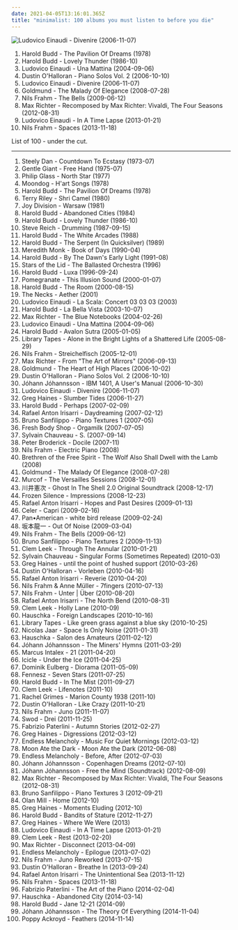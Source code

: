 ```yaml
---
date: 2021-04-05T13:16:01.365Z
title: "minimalist: 100 albums you must listen to before you die"
---
```

![Ludovico Einaudi - Divenire (2006-11-07)](http://coverartarchive.org/release/cbea7b36-3edb-392a-b703-f4d0b648deed/20544497982-500.jpg "Ludovico Einaudi - Divenire (2006-11-07)")
<ol class="albums">
<li data-cover="http://coverartarchive.org/release/9e3742f2-5591-3754-a1b1-6ccae9eeee01/6548227474-500.jpg" data-tags="ambient, contemporary classical, minimalism, piano, minimalist, neoclassical, post-classical, piano ambient, ambient piano" role="button">Harold Budd - The Pavilion Of Dreams (1978)</li>
<li data-cover="http://coverartarchive.org/release/f1da6792-3a6a-4e4c-97fc-fc2477b183ef/2906121265-500.jpg" data-tags="ambient, piano, contemporary classical, cinematic, melancholy, minimalism, melancholic, neoclassical, post-classical, piano ambient, contemporary piano, ambient piano" role="button">Harold Budd - Lovely Thunder (1986-10)</li>
<li data-cover="http://coverartarchive.org/release/5fd13a50-7aee-4338-a1da-de7322a8602b/20520816503-500.jpg" data-tags="contemporary classical, modern classical, neoclassical, neo-classical, post-classical, minimalism, neo classical, minimalist" role="button">Ludovico Einaudi - Una Mattina (2004-09-06)</li>
<li data-cover="https://img.discogs.com/NvmRufaO2RAjrDAztOYOP4V7aso=/fit-in/600x550/filters:strip_icc():format(jpeg):mode_rgb():quality(90)/discogs-images/R-956459-1177242914.jpeg.jpg" data-tags="piano, contemporary classical, neoclassical, post-classical, neo-classical, modern classical" role="button">Dustin O'Halloran - Piano Solos Vol. 2 (2006-10-10)</li>
<li data-cover="http://coverartarchive.org/release/cbea7b36-3edb-392a-b703-f4d0b648deed/20544497982-500.jpg" data-tags="piano, contemporary classical, neoclassical" role="button">Ludovico Einaudi - Divenire (2006-11-07)</li>
<li data-cover="http://coverartarchive.org/release/336b5981-acbf-4993-9138-a15fa2b533b0/4577888247-500.jpg" data-tags="neoclassical, post-classical, piano, contemporary classical, neo-classical, ambient, modern classical" role="button">Goldmund - The Malady Of Elegance (2008-07-28)</li>
<li data-cover="http://coverartarchive.org/release/d1dc2a35-d7c3-3523-97c6-8e452d483b06/3629230950-500.jpg" data-tags="piano, contemporary classical, neoclassical, post-classical" role="button">Nils Frahm - The Bells (2009-06-12)</li>
<li data-cover="http://coverartarchive.org/release/79c3dd7e-01e0-414e-88f4-045d88bec4c1/20197407108-500.jpg" data-tags="contemporary classical" role="button">Max Richter - Recomposed by Max Richter: Vivaldi, The Four Seasons (2012-08-31)</li>
<li data-cover="https://img.discogs.com/NLIWdudGVJyhuSOfP5WVVkET5fQ=/fit-in/600x541/filters:strip_icc():format(jpeg):mode_rgb():quality(90)/discogs-images/R-4249992-1475383682-9814.jpeg.jpg" data-tags="contemporary classical, neoclassical, modern classical, neo-classical, post-classical, neo classical, postclassical, post classical, minimalism, minimalist" role="button">Ludovico Einaudi - In A Time Lapse (2013-01-21)</li>
<li data-cover="http://coverartarchive.org/release/18992f07-6b19-4d6f-8083-4e5204a153de/7220911774-500.jpg" data-tags="piano, contemporary classical, post-classical, modern classical, neo-classical, neoclassical, ambient, alternative, cinematic, melancholy, minimalism, melancholic, experimental-ambient, minimal ambient, minimalist, modern composition, piano ambient, contemporary piano, ambient piano, minimal piano" role="button">Nils Frahm - Spaces (2013-11-18)</li>
</ol>
List of 100 - under the cut.
<!-- more -->

_________________

<ol class="albums">
<li data-cover="https://img.discogs.com/7idxMRMZmdYjVlxrITv-ynxh6yE=/fit-in/600x600/filters:strip_icc():format(jpeg):mode_rgb():quality(90)/discogs-images/R-10686817-1546367036-5135.jpeg.jpg" data-tags="70s" role="button">
Steely Dan - Countdown To Ecstasy (1973-07)
</li>
<li data-cover="https://img.discogs.com/XNSChXqDzzNbbNTCIKIxDBbV9Q4=/fit-in/594x600/filters:strip_icc():format(jpeg):mode_rgb():quality(90)/discogs-images/R-4551842-1383164301-5953.jpeg.jpg" data-tags="progressive rock" role="button">
Gentle Giant - Free Hand (1975-07)
</li>
<li data-cover="http://coverartarchive.org/release/52962677-37c9-388c-82a6-c3ae9dc0f007/15149985639-500.jpg" data-tags="minimalism" role="button">
Philip Glass - North Star (1977)
</li>
<li data-cover="https://img.discogs.com/onBQkmBvMI4xM4a9BCNiwNHMOyw=/fit-in/550x550/filters:strip_icc():format(jpeg):mode_rgb():quality(90)/discogs-images/R-727055-1296201071.jpeg.jpg" data-tags="chill, instrumental, experimental, lounge, outsider, avant garde, mellow, minimalism, minimalist, spine tingling, avant garde jazz, gammarec, freepurp1e, juma, honest one, etheric melodies, mind immersing" role="button">
Moondog - H'art Songs (1978)
</li>
<li data-cover="http://coverartarchive.org/release/9e3742f2-5591-3754-a1b1-6ccae9eeee01/6548227474-500.jpg" data-tags="ambient, contemporary classical, minimalism, piano, minimalist, neoclassical, post-classical, piano ambient, ambient piano" role="button">
Harold Budd - The Pavilion Of Dreams (1978)
</li>
<li data-cover="http://coverartarchive.org/release/237d63dd-689c-4605-b457-4cc7aa506c4f/28788890081-500.jpg" data-tags="minimalist, psychedelic" role="button">
Terry Riley - Shri Camel (1980)
</li>
<li data-cover="http://coverartarchive.org/release/4b92101d-8d87-4a9d-b72e-f4dda3ccfe9b/16197865801-500.jpg" data-tags="post-punk" role="button">
Joy Division - Warsaw (1981)
</li>
<li data-cover="http://coverartarchive.org/release/daa915f0-906f-4192-8445-61750eda1f84/16022936343-500.jpg" data-tags="alternative, ambient, piano, cinematic, contemporary classical, melancholy, minimalism, melancholic, modern classical, neo-classical, experimental-ambient, minimal ambient, minimalist, neoclassical, modern composition, post-classical, piano ambient, contemporary piano, ambient piano, minimal piano" role="button">
Harold Budd - Abandoned Cities (1984)
</li>
<li data-cover="http://coverartarchive.org/release/f1da6792-3a6a-4e4c-97fc-fc2477b183ef/2906121265-500.jpg" data-tags="ambient, piano, contemporary classical, cinematic, melancholy, minimalism, melancholic, neoclassical, post-classical, piano ambient, contemporary piano, ambient piano" role="button">
Harold Budd - Lovely Thunder (1986-10)
</li>
<li data-cover="http://coverartarchive.org/release/7368d43d-5c79-403b-9cb8-402faade9aa7/20188656893-500.jpg" data-tags="minimalism" role="button">
Steve Reich - Drumming (1987-09-15)
</li>
<li data-cover="https://img.discogs.com/35V642sDGZxnMa2ii3ukGW3IytQ=/fit-in/600x602/filters:strip_icc():format(jpeg):mode_rgb():quality(90)/discogs-images/R-1421690-1478281595-2162.jpeg.jpg" data-tags="ambient" role="button">
Harold Budd - The White Arcades (1988)
</li>
<li data-cover="https://img.discogs.com/cfc9e7fd50d7c9c08931869b95f6849a01d0635d/images/spacer.gif" data-tags="piano, contemporary classical, modern classical, neoclassical, post-classical, ambient, neo-classical, cinematic, melancholy, melancholic, modern composition, contemporary piano, alternative, minimalism, experimental-ambient, minimal ambient, minimalist, piano ambient, ambient piano, minimal piano" role="button">
Harold Budd - The Serpent (In Quicksilver) (1989)
</li>
<li data-cover="https://img.discogs.com/A4VuWD1Rw4evFv85MX7_nlEb484=/fit-in/600x600/filters:strip_icc():format(jpeg):mode_rgb():quality(90)/discogs-images/R-1528666-1226271010.jpeg.jpg" data-tags="avantgarde, minimalist" role="button">
Meredith Monk - Book of Days (1990-04)
</li>
<li data-cover="http://coverartarchive.org/release/d5d34999-a067-3174-8a9d-1359e4a1e1ba/26334952566-500.jpg" data-tags="ambient, cinematic, alternative, piano, contemporary classical, melancholy, minimalism, melancholic, modern classical, neo-classical, experimental-ambient, minimal ambient, minimalist, neoclassical, modern composition, post-classical, piano ambient, contemporary piano, ambient piano, minimal piano" role="button">
Harold Budd - By The Dawn's Early Light (1991-08)
</li>
<li data-cover="http://coverartarchive.org/release/859acf52-fdaa-4755-ac35-289bffe2081e/4084262745-500.jpg" data-tags="ambient, drone" role="button">
Stars of the Lid - The Ballasted Orchestra (1996)
</li>
<li data-cover="https://img.discogs.com/MHtKY-B5ftOmZ9EaYexpAAuH_n4=/fit-in/600x600/filters:strip_icc():format(jpeg):mode_rgb():quality(90)/discogs-images/R-116891-1526865618-8616.jpeg.jpg" data-tags="ambient, contemporary classical, modern classical, neo-classical, neoclassical, post-classical" role="button">
Harold Budd - Luxa (1996-09-24)
</li>
<li data-cover="https://img.discogs.com/boy88tCJHmnVmTb34YNtbhojIgg=/fit-in/177x174/filters:strip_icc():format(jpeg):mode_rgb():quality(90)/discogs-images/R-491064-1122454697.jpg.jpg" data-tags="electronica" role="button">
Pomegranate - This Illusion Sound (2000-01-07)
</li>
<li data-cover="http://coverartarchive.org/release/224114b2-161f-4c9e-a56f-c10a4af1b97f/16026434551-500.jpg" data-tags="ambient" role="button">
Harold Budd - The Room (2000-08-15)
</li>
<li data-cover="http://coverartarchive.org/release/a1485165-4dc3-4249-bbfe-ef728f3b7bb1/21138150518-500.jpg" data-tags="jazz, ambient, minimalist, over ten minutes" role="button">
The Necks - Aether (2001)
</li>
<li data-cover="http://coverartarchive.org/release/8153b800-96b6-4244-9e70-6c39c6a4d09e/9286778739-500.jpg" data-tags="piano, contemporary classical" role="button">
Ludovico Einaudi - La Scala: Concert 03 03 03 (2003)
</li>
<li data-cover="http://coverartarchive.org/release/f9bbeba9-2e16-4c48-b1b8-3fd48d34dbea/15062642987-500.jpg" data-tags="ambient, piano, contemporary classical, modern classical, neoclassical, post-classical, cinematic, melancholy, melancholic, contemporary piano, ambient piano" role="button">
Harold Budd - La Bella Vista (2003-10-07)
</li>
<li data-cover="http://coverartarchive.org/release/ea46398a-5501-45ec-a5f5-09a29d031f45/22058531098-500.jpg" data-tags="post-classical, contemporary classical, neoclassical, modern classical, neo-classical, piano, neo classical, postclassical, post classical" role="button">
Max Richter - The Blue Notebooks (2004-02-26)
</li>
<li data-cover="http://coverartarchive.org/release/5fd13a50-7aee-4338-a1da-de7322a8602b/20520816503-500.jpg" data-tags="contemporary classical, modern classical, neoclassical, neo-classical, post-classical, minimalism, neo classical, minimalist" role="button">
Ludovico Einaudi - Una Mattina (2004-09-06)
</li>
<li data-cover="http://coverartarchive.org/release/5b771134-09fd-487a-8efe-8b893b54b91f/16023181865-500.jpg" data-tags="ambient, ambient piano, piano, contemporary classical" role="button">
Harold Budd - Avalon Sutra (2005-01-05)
</li>
<li data-cover="http://coverartarchive.org/release/a381954a-187e-462a-a2ee-0664b36d027b/16162065355-500.jpg" data-tags="ambient" role="button">
Library Tapes - Alone in the Bright Lights of a Shattered Life (2005-08-29)
</li>
<li data-cover="http://coverartarchive.org/release/d5bd5f48-4766-4ad3-a2cf-5992002a5ea6/3629216653-500.jpg" data-tags="piano, contemporary classical, minimalism, modern classical, minimalist, neoclassical, post-classical, ambient, cinematic, melancholy, melancholic, neo-classical, piano ambient, contemporary piano, ambient piano" role="button">
Nils Frahm - Streichelfisch (2005-12-01)
</li>
<li data-cover="http://coverartarchive.org/release/833eca57-040d-363e-ad0a-ced9218c7431/4842875365-500.jpg" data-tags="instrumental, ambient, piano, contemporary, cinematic, avant-garde, contemporary classical, avantgarde, melancholy, composer, minimalism, melancholic, modern classical, modern classic, minimalist, neoclassical, pianist, piano solo, contemporary instrumental, post-classical, piano ambient, solo piano, contemporary piano, ambient piano, piano space, piano quiet, serene piano" role="button">
Max Richter - From "The Art of Mirrors" (2006-09-13)
</li>
<li data-cover="http://coverartarchive.org/release/918093d4-dac0-4628-bc3a-8df809888f1d/16162021360-500.jpg" data-tags="modern classical, contemporary classical, minimalism, neo-classical, neoclassical, post-classical" role="button">
Goldmund - The Heart of High Places (2006-10-02)
</li>
<li data-cover="https://img.discogs.com/NvmRufaO2RAjrDAztOYOP4V7aso=/fit-in/600x550/filters:strip_icc():format(jpeg):mode_rgb():quality(90)/discogs-images/R-956459-1177242914.jpeg.jpg" data-tags="piano, contemporary classical, neoclassical, post-classical, neo-classical, modern classical" role="button">
Dustin O'Halloran - Piano Solos Vol. 2 (2006-10-10)
</li>
<li data-cover="http://coverartarchive.org/release/31d17dcc-56ec-4955-9033-9218e5e7a56f/5416049354-500.jpg" data-tags="contemporary classical, modern classical, neoclassical, post-classical, ambient, piano, cinematic, melancholy, minimalism, melancholic, neo-classical, minimalist, piano ambient, contemporary piano, ambient piano" role="button">
Jóhann Jóhannsson - IBM 1401, A User's Manual (2006-10-30)
</li>
<li data-cover="http://coverartarchive.org/release/cbea7b36-3edb-392a-b703-f4d0b648deed/20544497982-500.jpg" data-tags="piano, contemporary classical, neoclassical" role="button">
Ludovico Einaudi - Divenire (2006-11-07)
</li>
<li data-cover="http://coverartarchive.org/release/47c4a416-cf8b-44b2-ae05-7f810c6e149e/6674960110-500.jpg" data-tags="ambient, melancholic" role="button">
Greg Haines - Slumber Tides (2006-11-27)
</li>
<li data-cover="https://img.discogs.com/1bRPYdSRqeooJ86zvkTY4824qRo=/fit-in/400x396/filters:strip_icc():format(jpeg):mode_rgb():quality(90)/discogs-images/R-229242-1333893035.jpeg.jpg" data-tags="ambient, piano, cinematic, contemporary classical, melancholy, minimalism, melancholic, neoclassical, post-classical, piano ambient, contemporary piano, ambient piano, minimalist, alternative, neo-classical, experimental-ambient, minimal ambient" role="button">
Harold Budd - Perhaps (2007-02-09)
</li>
<li data-cover="http://coverartarchive.org/release/6ea85243-fd4b-4296-96bf-dbde750811e9/18247539765-500.jpg" data-tags="contemporary classical, modern classical, neo-classical, neoclassical, post-classical, ambient" role="button">
Rafael Anton Irisarri - Daydreaming (2007-02-12)
</li>
<li data-cover="https://via.placeholder.com/450" data-tags="piano, contemporary classical, modern classical, neo-classical, neoclassical, post-classical, ambient, cinematic, melancholy, minimalism, melancholic, minimal ambient, minimalist, piano ambient, contemporary piano, ambient piano, alternative, experimental-ambient, modern composition, minimal piano" role="button">
Bruno Sanfilippo - Piano Textures 1 (2007-05)
</li>
<li data-cover="http://coverartarchive.org/release/c557fc0a-6ec3-4880-a970-5ee3c451194b/1110243247-500.jpg" data-tags="french, indie, pop, rock, alternative, alternative rock, indie pop, indie rock, pop rock, acoustic, songwriter, folk rock, indie folk, emo, alternative folk, france, alt rock, minimalist, creative commons" role="button">
Fresh Body Shop - Orgamilk (2007-07-05)
</li>
<li data-cover="http://coverartarchive.org/release/3209de9f-5991-444c-8eb2-5ef1243a5fad/1693265518-500.jpg" data-tags="contemporary classical, modern classical, neo-classical, neoclassical, post-classical" role="button">
Sylvain Chauveau - S. (2007-09-14)
</li>
<li data-cover="http://coverartarchive.org/release/be0d3350-c06e-4f65-b43e-35454398d9d6/17591709960-500.jpg" data-tags="piano, ambient" role="button">
Peter Broderick - Docile (2007-11)
</li>
<li data-cover="http://coverartarchive.org/release/49ab2bfc-f405-47be-ad87-9048a38a6d0a/13723111202-500.jpg" data-tags="contemporary piano, alternative, ambient, piano, cinematic, contemporary classical, melancholy, minimalism, electroacoustic, melancholic, modern classical, neo-classical, experimental-ambient, neo classical, minimal ambient, minimalist, neoclassical, electro-acoustic, modern composition, post-classical, piano ambient, ambient piano, minimal piano" role="button">
Nils Frahm - Electric Piano (2008)
</li>
<li data-cover="https://img.discogs.com/VCQ-NVYJRdVcPyL2YpsOyGBVSE4=/fit-in/500x500/filters:strip_icc():format(jpeg):mode_rgb():quality(90)/discogs-images/R-1557533-1239805697.jpeg.jpg" data-tags="folk, acoustic, avant garde, minimalist, avant folk, important, 4rdiofolk" role="button">
Brethren of the Free Spirit - The Wolf Also Shall Dwell with the Lamb (2008)
</li>
<li data-cover="http://coverartarchive.org/release/336b5981-acbf-4993-9138-a15fa2b533b0/4577888247-500.jpg" data-tags="neoclassical, post-classical, piano, contemporary classical, neo-classical, ambient, modern classical" role="button">
Goldmund - The Malady Of Elegance (2008-07-28)
</li>
<li data-cover="http://coverartarchive.org/release/d127ac52-bdae-45ed-94b4-b72e805e353f/13277500423-500.jpg" data-tags="electronic, classical, ambient, minimal, spooky, modern classical, minimalist" role="button">
Murcof - The Versailles Sessions (2008-12-01)
</li>
<li data-cover="http://coverartarchive.org/release/e0d92157-5bc9-4498-8d1a-45d228bffe83/27073996185-500.jpg" data-tags="soundtrack, electronic, new age, original score, anime soundtrack, minimalist, stage and screen, bulgarian choir" role="button">
川井憲次 - Ghost In The Shell 2.0 Original Soundtrack (2008-12-17)
</li>
<li data-cover="http://coverartarchive.org/release/e0f4f0af-26d9-30f8-a2c1-cc4ae2e29956/2711769072-500.jpg" data-tags="indie, classical, instrumental, alternative, sad, post-rock, piano, modern, new age, free, ethereal, finnish, minimalism, melancholic, neo-classical, ambiente, neo classical, creative commons, minimalist, silent, finland, finnland, impressionism, new-age, finnish and streamable, impressionistic, finnish music, matti paalanen, full free album download" role="button">
Frozen Silence - Impressions (2008-12-23)
</li>
<li data-cover="https://img.discogs.com/_LkXXAh-Ksi9olkpHgJJwRLm-nM=/fit-in/600x590/filters:strip_icc():format(jpeg):mode_rgb():quality(90)/discogs-images/R-1625121-1270104219.jpeg.jpg" data-tags="ambient, modern classical, alternative, piano, cinematic, contemporary classical, melancholy, minimalism, melancholic, neo-classical, experimental-ambient, minimal ambient, minimalist, neoclassical, modern composition, post-classical, piano ambient, contemporary piano, ambient piano, minimal piano" role="button">
Rafael Anton Irisarri - Hopes and Past Desires (2009-01-13)
</li>
<li data-cover="http://coverartarchive.org/release/e2ba09c2-f25e-430c-850a-002910f7a13f/3893908259-500.jpg" data-tags="ambient, drone" role="button">
Celer - Capri (2009-02-16)
</li>
<li data-cover="http://coverartarchive.org/release/74d67654-a39f-49ba-bf7a-f1c54d59bcbf/24502409919-500.jpg" data-tags="ambient, glitch, organic, minimalist" role="button">
Pan•American - white bird release (2009-02-24)
</li>
<li data-cover="http://coverartarchive.org/release/ea8e6869-5aa9-488c-a657-36c67572cdfd/21492315653-500.jpg" data-tags="alternative, ambient, piano, cinematic, contemporary classical, melancholy, minimalism, melancholic, modern classical, neo-classical, experimental-ambient, minimal ambient, minimalist, neoclassical, modern composition, post-classical, piano ambient, contemporary piano, ambient piano, minimal piano" role="button">
坂本龍一 - Out Of Noise (2009-03-04)
</li>
<li data-cover="http://coverartarchive.org/release/d1dc2a35-d7c3-3523-97c6-8e452d483b06/3629230950-500.jpg" data-tags="piano, contemporary classical, neoclassical, post-classical" role="button">
Nils Frahm - The Bells (2009-06-12)
</li>
<li data-cover="http://coverartarchive.org/release/4f2510c7-cfa6-433c-b092-75e54347be25/9144337441-500.jpg" data-tags="contemporary classical, piano, modern classical, neoclassical, post-classical, neo-classical" role="button">
Bruno Sanfilippo - Piano Textures 2 (2009-11-13)
</li>
<li data-cover="https://via.placeholder.com/450" data-tags="contemporary classical, neoclassical, post-classical, ambient, modern classical, neo-classical, piano, melancholy, minimalism, melancholic, minimalist, piano ambient, contemporary piano, ambient piano" role="button">
Clem Leek - Through The Annular (2010-01-21)
</li>
<li data-cover="https://img.discogs.com/_fUlI6el_sRsSRwBb1vtWBmXQww=/fit-in/600x595/filters:strip_icc():format(jpeg):mode_rgb():quality(90)/discogs-images/R-2201450-1269659610.jpeg.jpg" data-tags="ambient, cinematic, contemporary classical, melancholy, melancholic, modern classical, neo-classical, neo classical, neoclassical, post-classical, alternative, piano, minimalism, electroacoustic, experimental-ambient, minimal ambient, minimalist, electro-acoustic, modern composition, piano ambient, contemporary piano, ambient piano, minimal piano" role="button">
Sylvain Chauveau - Singular Forms (Sometimes Repeated) (2010-03)
</li>
<li data-cover="https://img.discogs.com/Y4h7PMfmYtElhG4bvpFuoTYEWLg=/fit-in/600x595/filters:strip_icc():format(jpeg):mode_rgb():quality(90)/discogs-images/R-2199147-1291512197.jpeg.jpg" data-tags="ambient, piano, cinematic, contemporary classical, minimalist, ambient piano, melancholy, minimalism, melancholic, modern classical, neoclassical, post-classical, piano ambient, contemporary piano" role="button">
Greg Haines - until the point of hushed support (2010-03-26)
</li>
<li data-cover="http://coverartarchive.org/release/bd7758de-7ecc-417b-9cf9-ce41616144dd/5929835723-500.jpg" data-tags="contemporary classical, modern classical, neo-classical, neoclassical, post-classical, piano" role="button">
Dustin O'Halloran - Vorleben (2010-04-16)
</li>
<li data-cover="https://img.discogs.com/yMNlNgsz8pi3IqjvxKz9qLtNBN0=/fit-in/500x500/filters:strip_icc():format(jpeg):mode_rgb():quality(90)/discogs-images/R-2218962-1286227677.jpeg.jpg" data-tags="alternative, ambient, piano, cinematic, contemporary classical, melancholy, minimalism, melancholic, modern classical, neo-classical, experimental-ambient, minimal ambient, minimalist, neoclassical, modern composition, post-classical, piano ambient, contemporary piano, ambient piano, minimal piano" role="button">
Rafael Anton Irisarri - Reverie (2010-04-20)
</li>
<li data-cover="https://img.discogs.com/EErTSBuKWQ3gubWED84owFjCzFE=/fit-in/317x316/filters:strip_icc():format(jpeg):mode_rgb():quality(90)/discogs-images/R-2355709-1279321276.jpeg.jpg" data-tags="neoclassical, post-classical, contemporary classical, ambient, melancholy, melancholic, contemporary piano, piano, cinematic, modern classical, neo-classical" role="button">
Nils Frahm & Anne Müller - 7fingers (2010-07-13)
</li>
<li data-cover="http://coverartarchive.org/release/d5552e1a-0449-46df-b9ed-5ed826b311cb/19291635041-500.jpg" data-tags="alternative, ambient, piano, cinematic, contemporary classical, melancholy, minimalism, melancholic, modern classical, neo-classical, experimental-ambient, minimal ambient, minimalist, neoclassical, modern composition, post-classical, piano ambient, contemporary piano, ambient piano, minimal piano" role="button">
Nils Frahm - Unter | Über (2010-08-20)
</li>
<li data-cover="http://coverartarchive.org/release/61103ca9-cdce-4c1d-9800-3bb352c8486c/18272741831-500.jpg" data-tags="contemporary classical, modern classical, neoclassical, post-classical, neo-classical, contemporary piano, ambient, piano, cinematic, melancholy, melancholic" role="button">
Rafael Anton Irisarri - The North Bend (2010-08-31)
</li>
<li data-cover="https://img.discogs.com/fE-yn03ucQeURpu-tbxOqffTxkQ=/fit-in/400x400/filters:strip_icc():format(jpeg):mode_rgb():quality(90)/discogs-images/R-2517690-1288361874.jpeg.jpg" data-tags="piano, contemporary classical, minimalism" role="button">
Clem Leek - Holly Lane (2010-09)
</li>
<li data-cover="https://via.placeholder.com/450" data-tags="contemporary classical" role="button">
Hauschka - Foreign Landscapes (2010-10-16)
</li>
<li data-cover="http://coverartarchive.org/release/0116b56c-fbf2-4bcd-bf84-beafb0827817/6155153514-500.jpg" data-tags="contemporary classical, modern classical, neoclassical, post-classical, ambient, piano, cinematic, melancholy, melancholic, contemporary piano" role="button">
Library Tapes - Like green grass against a blue sky (2010-10-25)
</li>
<li data-cover="http://coverartarchive.org/release/d2022e3f-c22f-45c9-a1ab-4b2094d65719/23945397989-500.jpg" data-tags="electronic, electronica, minimal" role="button">
Nicolas Jaar - Space Is Only Noise (2011-01-31)
</li>
<li data-cover="http://coverartarchive.org/release/e4e99609-79c1-4eb8-829b-f5bb800075d7/4515124418-500.jpg" data-tags="alternative, ambient, piano, cinematic, contemporary classical, melancholy, minimalism, melancholic, modern classical, neo-classical, experimental-ambient, minimal ambient, minimalist, neoclassical, modern composition, post-classical, piano ambient, contemporary piano, ambient piano, minimal piano" role="button">
Hauschka - Salon des Amateurs (2011-02-12)
</li>
<li data-cover="https://img.discogs.com/edQEjGZ0OOjqlR9x109ld_Uozeo=/fit-in/600x600/filters:strip_icc():format(jpeg):mode_rgb():quality(90)/discogs-images/R-2907080-1416916356-9614.jpeg.jpg" data-tags="modern classical, ambient, contemporary classical, neoclassical, post-classical, piano, cinematic, melancholy, melancholic, contemporary piano" role="button">
Jóhann Jóhannsson - The Miners' Hymns (2011-03-29)
</li>
<li data-cover="http://coverartarchive.org/release/b8d31bb3-c298-4146-a32a-7a5c0e0ccb22/11159558741-500.jpg" data-tags="electronic, drum and bass, minimalist" role="button">
Marcus Intalex - 21 (2011-04-20)
</li>
<li data-cover="http://coverartarchive.org/release/52cbecd7-812c-44f1-b1e0-91c04d960930/2477325073-500.jpg" data-tags="dubstep, drum and bass, drum n bass, neurofunk, winter, drum & bass, minimalist, 2011 best albums" role="button">
Icicle - Under the Ice (2011-04-25)
</li>
<li data-cover="http://coverartarchive.org/release/5fb19fad-0399-4816-b623-3e80e014045e/4512061631-500.jpg" data-tags="electronic" role="button">
Dominik Eulberg - Diorama (2011-05-09)
</li>
<li data-cover="http://coverartarchive.org/release/1955fb64-546c-43da-b8b6-d315a523ab8f/1149752061-500.jpg" data-tags="electronic, ambient, glitch, minimalist, wfmu heavily played records" role="button">
Fennesz - Seven Stars (2011-07-25)
</li>
<li data-cover="https://img.discogs.com/G2HX-s4LLwhSEV6SJ8F2NszvbQw=/fit-in/600x600/filters:strip_icc():format(jpeg):mode_rgb():quality(90)/discogs-images/R-3133691-1352857377-6864.jpeg.jpg" data-tags="ambient, piano, contemporary classical, neoclassical, post-classical, cinematic, melancholy, minimalism, melancholic, modern classical, minimalist, piano ambient, contemporary piano, ambient piano, neo-classical, alternative, experimental-ambient, minimal ambient, modern composition, minimal piano" role="button">
Harold Budd - In The Mist (2011-09-27)
</li>
<li data-cover="https://via.placeholder.com/450" data-tags="ambient, contemporary classical, piano, cinematic, neoclassical, post-classical, melancholy, melancholic, modern classical, contemporary piano" role="button">
Clem Leek - Lifenotes (2011-10)
</li>
<li data-cover="https://img.discogs.com/Ygt7x_tFcWQD32Nluf0mWhGDOkI=/fit-in/350x350/filters:strip_icc():format(jpeg):mode_rgb():quality(90)/discogs-images/R-3214314-1320794215.jpeg.jpg" data-tags="contemporary classical, modern classical, neo-classical, neoclassical, post-classical, alternative, ambient, piano, cinematic, melancholy, minimalism, melancholic, experimental-ambient, minimal ambient, minimalist, modern composition, piano ambient, contemporary piano, ambient piano, minimal piano" role="button">
Rachel Grimes - Marion County 1938 (2011-10)
</li>
<li data-cover="http://coverartarchive.org/release/6e3c8a59-e83f-462a-8505-bc02850b6a8f/3810528489-500.jpg" data-tags="contemporary classical, modern classical, neo-classical, neoclassical, post-classical, piano, alternative, ambient, cinematic, melancholy, minimalism, melancholic, experimental-ambient, minimal ambient, minimalist, modern composition, piano ambient, contemporary piano, ambient piano, minimal piano" role="button">
Dustin O'Halloran - Like Crazy (2011-10-21)
</li>
<li data-cover="http://coverartarchive.org/release/bbf63b82-2dea-4f63-b443-da5249f68fdc/9104285498-500.jpg" data-tags="ambient, alternative, piano, cinematic, contemporary classical, melancholy, minimalism, electroacoustic, melancholic, modern classical, neo-classical, experimental-ambient, neo classical, minimal ambient, minimalist, neoclassical, electro-acoustic, modern composition, post-classical, piano ambient, contemporary piano, ambient piano, minimal piano" role="button">
Nils Frahm - Juno (2011-11-07)
</li>
<li data-cover="http://coverartarchive.org/release/08abbe47-3ee1-4074-82d6-7bdde08478c6/21137836777-500.jpg" data-tags="piano, cinematic, minimalist" role="button">
Swod - Drei (2011-11-25)
</li>
<li data-cover="http://coverartarchive.org/release/29379b6a-1212-4b54-a848-dff5978f21cc/1947453626-500.jpg" data-tags="ambient, piano, contemporary classical, post-classical, cinematic, melancholy, melancholic, modern classical, neoclassical, contemporary piano" role="button">
Fabrizio Paterlini - Autumn Stories (2012-02-27)
</li>
<li data-cover="http://coverartarchive.org/release/209df9e5-23ea-4acd-875c-43f4b1372371/3358488097-500.jpg" data-tags="ambient, contemporary classical, modern classical, neoclassical, post-classical, piano, cinematic, melancholic, melancholy, neo-classical, contemporary piano" role="button">
Greg Haines - Digressions (2012-03-12)
</li>
<li data-cover="http://coverartarchive.org/release/f4b552d4-51ca-4738-b9d3-0f174adb2f46/2844920624-500.jpg" data-tags="neoclassical, ambient, contemporary classical, neo-classical, neo classical, piano, modern classical, piano ambient, minimalism, melancholic, ukrainian, post-classical, instrumental, minimal" role="button">
Endless Melancholy - Music For Quiet Mornings (2012-03-12)
</li>
<li data-cover="http://coverartarchive.org/release/a32b1d1a-c2ff-4eb8-8a6e-305690d0f14e/6687591661-500.jpg" data-tags="ambient, piano, modern classical, cinematic, contemporary classical, minimalism, neoclassical, post-classical, piano ambient, contemporary piano, ambient piano" role="button">
Moon Ate the Dark - Moon Ate the Dark (2012-06-08)
</li>
<li data-cover="http://coverartarchive.org/release/ee9315b2-d532-4078-9439-84ed2839c260/6235399014-500.jpg" data-tags="cello, violin, neo-classical, piano ambient, instrumental, ambient, piano, orchestral, minimalism, melancholic, modern classical, neo classical, ukrainian, neoclassical, electronic, experimental, post-rock, minimal, cinematic, atmospheric, contemporary classical, ethereal, post rock, minimalist, modern composition, contemporary instrumental, neoclassical ambient, ukraine, post-classical, contemporary piano, ambient piano, contemporary, dreamy, melancholy" role="button">
Endless Melancholy - Before, After (2012-07-03)
</li>
<li data-cover="http://coverartarchive.org/release/bebbcd77-05f1-4a0f-bfba-5ea0f7a92d7e/4446845969-500.jpg" data-tags="contemporary classical, modern classical, neo-classical, neoclassical, post-classical" role="button">
Jóhann Jóhannsson - Copenhagen Dreams (2012-07-10)
</li>
<li data-cover="http://coverartarchive.org/release/00e7ef0c-1d60-49ec-8516-2506f8f71f50/6602773308-500.jpg" data-tags="ambient, piano, contemporary classical, modern classical, neo-classical, neoclassical, post-classical, alternative, cinematic, melancholy, minimalism, melancholic, experimental-ambient, minimal ambient, minimalist, modern composition, piano ambient, contemporary piano, ambient piano, minimal piano" role="button">
Jóhann Jóhannsson - Free the Mind (Soundtrack) (2012-08-09)
</li>
<li data-cover="http://coverartarchive.org/release/79c3dd7e-01e0-414e-88f4-045d88bec4c1/20197407108-500.jpg" data-tags="contemporary classical" role="button">
Max Richter - Recomposed by Max Richter: Vivaldi, The Four Seasons (2012-08-31)
</li>
<li data-cover="http://coverartarchive.org/release/a9bedbd0-5957-49e7-9534-db10b06856d6/8962068733-500.jpg" data-tags="piano, contemporary classical, neoclassical, post-classical, modern classical, neo-classical, ambient, cinematic, melancholy, melancholic, contemporary piano, minimalism, minimalist, piano ambient, ambient piano" role="button">
Bruno Sanfilippo - Piano Textures 3 (2012-09-21)
</li>
<li data-cover="https://img.discogs.com/UPj5KuzM0tfN2aojtrwHwpYD9Lw=/fit-in/600x600/filters:strip_icc():format(jpeg):mode_rgb():quality(90)/discogs-images/R-3917069-1349135441-3067.jpeg.jpg" data-tags="alternative, ambient, piano, cinematic, contemporary classical, melancholy, minimalism, melancholic, modern classical, neo-classical, experimental-ambient, minimal ambient, minimalist, neoclassical, modern composition, post-classical, piano ambient, contemporary piano, ambient piano, minimal piano" role="button">
Olan Mill - Home (2012-10)
</li>
<li data-cover="http://coverartarchive.org/release/07e545a5-e07a-4e80-843a-9cf96e5ad809/6675043726-500.jpg" data-tags="contemporary classical, neoclassical, post-classical, piano, neo-classical, modern classical" role="button">
Greg Haines - Moments Eluding (2012-10)
</li>
<li data-cover="https://img.discogs.com/WeZVLaOK_JPoc5II7-KIYpjcNpc=/fit-in/600x530/filters:strip_icc():format(jpeg):mode_rgb():quality(90)/discogs-images/R-4090180-1580501727-1605.jpeg.jpg" data-tags="ambient, piano, cinematic, contemporary classical, melancholy, minimalism, melancholic, minimalist, neoclassical, post-classical, piano ambient, contemporary piano, ambient piano, alternative, modern classical, neo-classical, experimental-ambient, minimal ambient, modern composition, minimal piano" role="button">
Harold Budd - Bandits of Stature (2012-11-27)
</li>
<li data-cover="http://coverartarchive.org/release/924b97ce-b7ad-42ca-89da-b2fbbf71ab26/6372887693-500.jpg" data-tags="ambient, cinematic" role="button">
Greg Haines - Where We Were (2013)
</li>
<li data-cover="https://img.discogs.com/NLIWdudGVJyhuSOfP5WVVkET5fQ=/fit-in/600x541/filters:strip_icc():format(jpeg):mode_rgb():quality(90)/discogs-images/R-4249992-1475383682-9814.jpeg.jpg" data-tags="contemporary classical, neoclassical, modern classical, neo-classical, post-classical, neo classical, postclassical, post classical, minimalism, minimalist" role="button">
Ludovico Einaudi - In A Time Lapse (2013-01-21)
</li>
<li data-cover="http://coverartarchive.org/release/72d8365e-491d-4e5e-b20b-eb689cb34b88/21944987702-500.jpg" data-tags="ambient, alternative, piano, cinematic, contemporary classical, melancholy, minimalism, melancholic, modern classical, neo-classical, experimental-ambient, minimal ambient, minimalist, neoclassical, modern composition, post-classical, piano ambient, contemporary piano, ambient piano, minimal piano" role="button">
Clem Leek - Rest (2013-02-20)
</li>
<li data-cover="http://coverartarchive.org/release/ce50ec8a-5f3d-4bb9-be89-375193d88b04/3947716275-500.jpg" data-tags="contemporary classical, modern classical, neo-classical, neoclassical, post-classical, piano" role="button">
Max Richter - Disconnect (2013-04-09)
</li>
<li data-cover="http://coverartarchive.org/release/b7a0b65b-6695-4e0a-a78b-b4b47d701336/6235467111-500.jpg" data-tags="modern classical, neo-classical, neo classical, neoclassical, instrumental, ambient, post-rock, piano, contemporary classical, minimalism, melancholic, post rock, ukrainian, piano ambient, electronic, experimental, minimal, cello, cinematic, orchestral, violin, atmospheric, ethereal, minimalist, modern composition, contemporary instrumental, post-classical, neoclassical ambient, ukraine, contemporary piano, ambient piano, contemporary, dreamy, melancholy" role="button">
Endless Melancholy - Epilogue (2013-07-02)
</li>
<li data-cover="http://coverartarchive.org/release/7e11ce0c-97cc-4fa7-82ee-ba6ca13cf54e/5758014693-500.jpg" data-tags="alternative, ambient, piano, cinematic, contemporary classical, melancholy, minimalism, electroacoustic, melancholic, modern classical, neo-classical, experimental-ambient, neo classical, minimal ambient, minimalist, neoclassical, electro-acoustic, modern composition, post-classical, piano ambient, contemporary piano, ambient piano, minimal piano" role="button">
Nils Frahm - Juno Reworked (2013-07-15)
</li>
<li data-cover="http://coverartarchive.org/release/450e7b99-f304-49c8-8836-64e28f51b8aa/20722161196-500.jpg" data-tags="piano, contemporary classical, alternative, ambient, cinematic, melancholy, minimalism, melancholic, modern classical, neo-classical, experimental-ambient, minimal ambient, minimalist, neoclassical, modern composition, post-classical, piano ambient, contemporary piano, ambient piano, minimal piano" role="button">
Dustin O'Halloran - Breathe In (2013-09-24)
</li>
<li data-cover="http://coverartarchive.org/release/c12dd7b6-e9ad-4772-a68e-d1d96ad7733c/11021432980-500.jpg" data-tags="contemporary classical, modern classical, neo-classical, neoclassical, post-classical, alternative, ambient, piano, cinematic, melancholy, minimalism, melancholic, experimental-ambient, minimal ambient, minimalist, modern composition, piano ambient, contemporary piano, ambient piano, minimal piano" role="button">
Rafael Anton Irisarri - The Unintentional Sea (2013-11-12)
</li>
<li data-cover="http://coverartarchive.org/release/18992f07-6b19-4d6f-8083-4e5204a153de/7220911774-500.jpg" data-tags="piano, contemporary classical, post-classical, modern classical, neo-classical, neoclassical, ambient, alternative, cinematic, melancholy, minimalism, melancholic, experimental-ambient, minimal ambient, minimalist, modern composition, piano ambient, contemporary piano, ambient piano, minimal piano" role="button">
Nils Frahm - Spaces (2013-11-18)
</li>
<li data-cover="http://coverartarchive.org/release/34ea3100-da02-4335-8c9b-b6a297485bd1/7793441167-500.jpg" data-tags="modern classical, contemporary classical, neo-classical, neoclassical, post-classical, piano" role="button">
Fabrizio Paterlini - The Art of the Piano (2014-02-04)
</li>
<li data-cover="https://img.discogs.com/PKmZXZa84YL9DtXTINjSIkdNKB0=/fit-in/300x300/filters:strip_icc():format(jpeg):mode_rgb():quality(90)/discogs-images/R-5253832-1388826265-8918.jpeg.jpg" data-tags="alternative, ambient, piano, cinematic, contemporary classical, melancholy, minimalism, melancholic, modern classical, neo-classical, experimental-ambient, minimal ambient, minimalist, neoclassical, modern composition, post-classical, piano ambient, contemporary piano, ambient piano, minimal piano" role="button">
Hauschka - Abandoned City (2014-03-14)
</li>
<li data-cover="http://coverartarchive.org/release/67306667-0c71-4f78-a665-a9627ed0ae48/8336531617-500.jpg" data-tags="alternative, ambient, piano, cinematic, contemporary classical, melancholy, minimalism, melancholic, modern classical, neo-classical, experimental-ambient, minimal ambient, minimalist, neoclassical, modern composition, post-classical, piano ambient, contemporary piano, ambient piano, minimal piano" role="button">
Harold Budd - Jane 12-21 (2014-09)
</li>
<li data-cover="http://coverartarchive.org/release/517ceef8-ccf2-4aad-a2a0-10a87a0a7206/9311947164-500.jpg" data-tags="alternative, ambient, piano, cinematic, contemporary classical, melancholy, minimalism, melancholic, modern classical, neo-classical, experimental-ambient, minimal ambient, minimalist, neoclassical, modern composition, post-classical, piano ambient, contemporary piano, ambient piano, minimal piano" role="button">
Jóhann Jóhannsson - The Theory Of Everything (2014-11-04)
</li>
<li data-cover="https://img.discogs.com/fjY_K1P_JLn5hMIeDb06O4dMdGs=/fit-in/550x550/filters:strip_icc():format(jpeg):mode_rgb():quality(90)/discogs-images/R-6390960-1418067568-4764.jpeg.jpg" data-tags="ambient, piano, contemporary classical, modern classical, neo-classical, neoclassical, post-classical, alternative, cinematic, melancholy, minimalism, melancholic, experimental-ambient, minimal ambient, minimalist, modern composition, piano ambient, contemporary piano, ambient piano, minimal piano" role="button">
Poppy Ackroyd - Feathers (2014-11-14)
</li>
</ol>